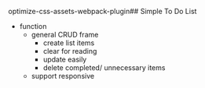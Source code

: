 optimize-css-assets-webpack-plugin## Simple To Do List

- function
  - general CRUD frame
    - create list items
    - clear for reading
    - update easily
    - delete completed/ unnecessary items  
  - support responsive
